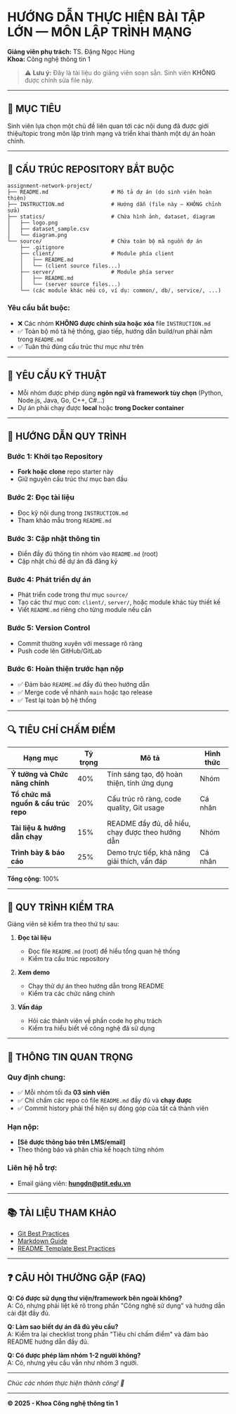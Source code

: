 # HƯỚNG DẪN THỰC HIỆN BÀI TẬP LỚN — MÔN LẬP TRÌNH MẠNG

**Giảng viên phụ trách:** TS. Đặng Ngọc Hùng  
**Khoa:** Công nghệ thông tin 1

> ⚠️ **Lưu ý:** Đây là tài liệu do giảng viên soạn sẵn. Sinh viên **KHÔNG** được chỉnh sửa file này.

---

## 🎯 MỤC TIÊU

Sinh viên lựa chọn một chủ đề liên quan tới các nội dung đã được giới thiệu/topic trong môn lập trình mạng và triển khai thành một dự án hoàn chỉnh.

---

## 🧩 CẤU TRÚC REPOSITORY BẮT BUỘC
```
assignment-network-project/
├── README.md                    # Mô tả dự án (do sinh viên hoàn thiện)
├── INSTRUCTION.md               # Hướng dẫn (file này — KHÔNG chỉnh sửa)
├── statics/                     # Chứa hình ảnh, dataset, diagram
│   ├── logo.png
│   ├── dataset_sample.csv
│   └── diagram.png
└── source/                      # Chứa toàn bộ mã nguồn dự án
    ├── .gitignore
    ├── client/                  # Module phía client
    │   ├── README.md
    │   └── (client source files...)
    ├── server/                  # Module phía server
    │   ├── README.md
    │   └── (server source files...)
    └── (các module khác nếu có, ví dụ: common/, db/, service/, ...)
```

### Yêu cầu bắt buộc:

- ❌ Các nhóm **KHÔNG được chỉnh sửa hoặc xóa** file `INSTRUCTION.md`
- ✅ Toàn bộ mô tả hệ thống, giao tiếp, hướng dẫn build/run phải nằm trong `README.md`
- ✅ Tuân thủ đúng cấu trúc thư mục như trên

---

## 🧠 YÊU CẦU KỸ THUẬT

- Mỗi nhóm được phép dùng **ngôn ngữ và framework tùy chọn** (Python, Node.js, Java, Go, C++, C#...)
- Dự án phải chạy được **local** hoặc **trong Docker container**


---

## 🚀 HƯỚNG DẪN QUY TRÌNH

### Bước 1: Khởi tạo Repository
- **Fork hoặc clone** repo starter này
- Giữ nguyên cấu trúc thư mục ban đầu

### Bước 2: Đọc tài liệu
- Đọc kỹ nội dung trong `INSTRUCTION.md`
- Tham khảo mẫu trong `README.md`

### Bước 3: Cập nhật thông tin
- Điền đầy đủ thông tin nhóm vào `README.md` (root)
- Cập nhật chủ đề dự án đã đăng ký

### Bước 4: Phát triển dự án
- Phát triển code trong thư mục `source/`
- Tạo các thư mục con: `client/`, `server/`, hoặc module khác tùy thiết kế
- Viết `README.md` riêng cho từng module nếu cần

### Bước 5: Version Control
- Commit thường xuyên với message rõ ràng
- Push code lên GitHub/GitLab

### Bước 6: Hoàn thiện trước hạn nộp
- ✅ Đảm bảo `README.md` đầy đủ theo hướng dẫn
- ✅ Merge code về nhánh `main` hoặc tạo release
- ✅ Test lại toàn bộ hệ thống

---

## 🔍 TIÊU CHÍ CHẤM ĐIỂM

| Hạng mục | Tỷ trọng | Mô tả | Hình thức
|----------|----------|-------|-------|
| **Ý tưởng và Chức năng chính** | 40% | Tính sáng tạo, độ hoàn thiện, tính ứng dụng |  Nhóm
| **Tổ chức mã nguồn & cấu trúc repo** | 20% | Cấu trúc rõ ràng, code quality, Git usage |  Cá nhân
| **Tài liệu & hướng dẫn chạy** | 15% | README đầy đủ, dễ hiểu, chạy được theo hướng dẫn |  Nhóm
| **Trình bày & báo cáo** | 25% | Demo trực tiếp, khả năng giải thích, vấn đáp |    Cá nhân

**Tổng cộng:** 100%

---

## 🧩 QUY TRÌNH KIỂM TRA

Giảng viên sẽ kiểm tra theo thứ tự sau:

1. **Đọc tài liệu**  
   - Đọc file `README.md` (root) để hiểu tổng quan hệ thống
   - Kiểm tra cấu trúc repository

2. **Xem demo**  
   - Chạy thử dự án theo hướng dẫn trong README
   - Kiểm tra các chức năng chính

3. **Vấn đáp**  
   - Hỏi các thành viên về phần code họ phụ trách
   - Kiểm tra hiểu biết về công nghệ đã sử dụng

---

## 📅 THÔNG TIN QUAN TRỌNG

### Quy định chung:
- ✅ Mỗi nhóm tối đa **03 sinh viên**
- ✅ Chỉ chấm các repo có file `README.md` đầy đủ và **chạy được**
- ✅ Commit history phải thể hiện sự đóng góp của tất cả thành viên

### Hạn nộp:
- **[Sẽ được thông báo trên LMS/email]**
- Theo thông báo và phân chia kế hoạch từng nhóm

### Liên hệ hỗ trợ:
- Email giảng viên: **hungdn@ptit.edu.vn**


---

## 📚 TÀI LIỆU THAM KHẢO

- [Git Best Practices](https://git-scm.com/book/en/v2)
- [Markdown Guide](https://www.markdownguide.org/)
- [README Template Best Practices](https://github.com/othneildrew/Best-README-Template)

---

## ❓ CÂU HỎI THƯỜNG GẶP (FAQ)

**Q: Có được sử dụng thư viện/framework bên ngoài không?**  
A: Có, nhưng phải liệt kê rõ trong phần "Công nghệ sử dụng" và hướng dẫn cài đặt đầy đủ.


**Q: Làm sao biết dự án đã đủ yêu cầu?**  
A: Kiểm tra lại checklist trong phần "Tiêu chí chấm điểm" và đảm bảo README hướng dẫn đầy đủ.

**Q: Có được phép làm nhóm 1-2 người không?**  
A: Có, nhưng yêu cầu vẫn như nhóm 3 người.

---

*Chúc các nhóm thực hiện thành công! 🎉*

---

**© 2025 - Khoa Công nghệ thông tin 1**  
